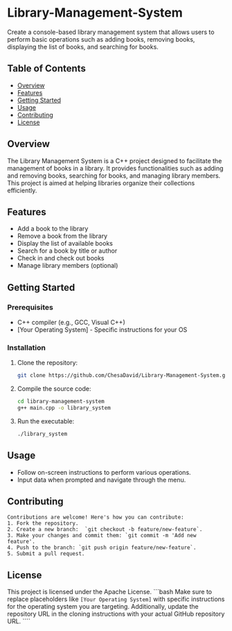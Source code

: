 # Library-Management-System
Create a console-based library management system that allows users to perform basic operations such as adding books, removing books, displaying the list of books, and searching for books.

## Table of Contents
- [Overview](#overview)
- [Features](#features)
- [Getting Started](#getting-started)
- [Usage](#usage)
- [Contributing](#contributing)
- [License](#license)

## Overview

The Library Management System is a C++ project designed to facilitate the management of books in a library. It provides functionalities such as adding and removing books, searching for books, and managing library members. This project is aimed at helping libraries organize their collections efficiently.

## Features

- Add a book to the library
- Remove a book from the library
- Display the list of available books
- Search for a book by title or author
- Check in and check out books
- Manage library members (optional)

## Getting Started

### Prerequisites

- C++ compiler (e.g., GCC, Visual C++)
- [Your Operating System] - Specific instructions for your OS

### Installation

1. Clone the repository:

   ```bash
   git clone https://github.com/ChesaDavid/Library-Management-System.git
   ````
2. Compile the source code:
    ```bash
    cd library-management-system
    g++ main.cpp -o library_system
    ````
3. Run the executable:
    ```bash
    ./library_system
    ````
## Usage
- Follow on-screen instructions to perform various operations.
- Input data when prompted and navigate through the menu.

## Contributing
    Contributions are welcome! Here's how you can contribute:
    1. Fork the repository.
    2. Create a new branch:  `git checkout -b feature/new-feature`.
    3. Make your changes and commit them: `git commit -m 'Add new feature'.
    4. Push to the branch: `git push origin feature/new-feature`.
    5. Submit a pull request.

## License
This project is licensed under the Apache License.
    ```bash
    Make sure to replace placeholders like `[Your Operating System]` with specific instructions for the operating system you are targeting. Additionally, update the repository URL in the cloning instructions with your actual GitHub repository URL.
    ````



